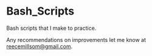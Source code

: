 # Bash_Scripts
Bash scripts that I make to practice.

Any recommendations on improvements let me know at reecemillsom@gmail.com.
